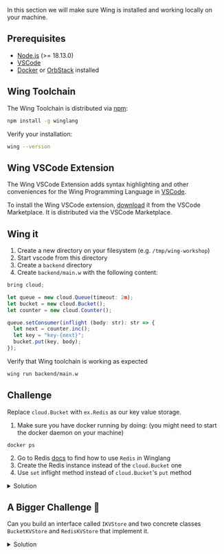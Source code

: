 In this section we will make sure Wing is installed and working locally on your 
machine.

## Prerequisites

* [Node.js](https://nodejs.org/en/) (>= 18.13.0)
* [VSCode](https://code.visualstudio.com/download)
* [Docker](https://www.docker.com/) or [OrbStack](https://orbstack.dev/) installed

## Wing Toolchain

The Wing Toolchain is distributed via [npm](https://www.npmjs.com/):

```sh
npm install -g winglang
```

Verify your installation:

```sh
wing --version
```

## Wing VSCode Extension

The Wing VSCode Extension adds syntax highlighting and other conveniences for the Wing Programming Language in [VSCode].

To install the Wing VSCode extension, [download](https://marketplace.visualstudio.com/items?itemName=Monada.vscode-wing) it from the VSCode Marketplace. It is distributed via the VSCode Marketplace.

[VSCode]: https://code.visualstudio.com/

## Wing it

1. Create a new directory on your filesystem (e.g. `/tmp/wing-workshop`)
2. Start vscode from this directory
3. Create a `backend` directory
4. Create `backend/main.w` with the following content:
```ts
bring cloud;

let queue = new cloud.Queue(timeout: 2m);
let bucket = new cloud.Bucket();
let counter = new cloud.Counter();

queue.setConsumer(inflight (body: str): str => {
  let next = counter.inc();
  let key = "key-{next}";
  bucket.put(key, body);
});
```

Verify that Wing toolchain is working as expected
  ```sh
  wing run backend/main.w
  ```

## Challenge

Replace `cloud.Bucket` with `ex.Redis` as our key value storage.

1. Make sure you have docker running by doing: (you might need to start the docker daemon on your machine)
```
docker ps
```
2. Go to Redis [docs](https://www.winglang.io/docs/standard-library/ex/redis) to find how to use `Redis` in Winglang
3. Create the Redis instance instead of the `cloud.Bucket` one
4. Use `set` inflight method instead of `cloud.Bucket`'s `put` method

<details>
  <summary>Solution</summary>

        bring cloud;
        bring ex;
        
        let queue = new cloud.Queue(timeout: 2m);
        let redis = new ex.Redis();
        let counter = new cloud.Counter();
        
        queue.setConsumer(inflight (body: str): str => {
          let next = counter.inc();
          let key = "key-{next}";
          redis.set(key, body);
        });    

</details>

## A Bigger Challenge :thinking:

Can you build an interface called `IKVStore` and two concrete classes `BucketKVStore` and `RedisKVStore` that implement it.

<details>
  <summary>Solution</summary>
  backend/main.w:

      bring cloud;
      bring ex;
      bring util;
      
      interface IKVStore {
        inflight set(k:str, v:str);
      }
      
      class BucketBasedKVStore impl IKVStore {
        bucket :cloud.Bucket;
        new() {
          this.bucket = new cloud.Bucket();
        }
        pub inflight set(k: str, v:str){
          this.bucket.put(k,v);
        }
      }
      
      
      class RedisBasedKVStore impl IKVStore {
        redis: ex.Redis;
        new() {
          this.redis = new ex.Redis();
        }
        pub inflight set(k: str, v:str){
          this.redis.set(k,v);
        }
      }
      
      class Factory {
        pub makeKv(): IKVStore {
          if util.tryEnv("RedisBasedKVStore")? {
            return new RedisBasedKVStore();
          } else {
            return new BucketBasedKVStore();
          }
        }
      }
      
      let queue = new cloud.Queue(timeout: 2m);
      let factory = new Factory();
      let kv: IKVStore = factory.makeKv();
      let counter = new cloud.Counter();
      
      queue.setConsumer(inflight (body: str): str => {
        let next = counter.inc();
        let key = "key-{next}";
        kv.set(key, body);
      });    

  Run wi
</details>
